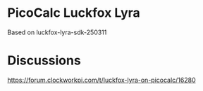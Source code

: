 # PicoCalc Luckfox Lyra
Based on luckfox-lyra-sdk-250311

# Discussions
https://forum.clockworkpi.com/t/luckfox-lyra-on-picocalc/16280
